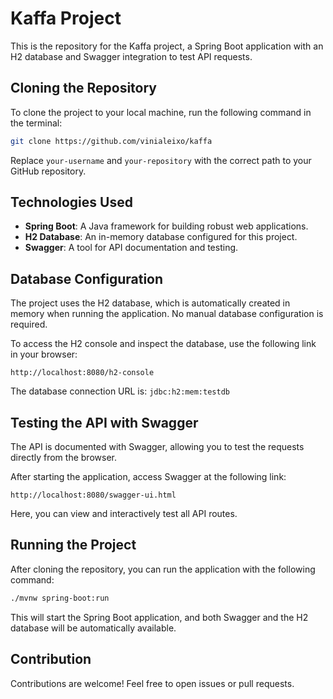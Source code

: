
# Kaffa Project

This is the repository for the Kaffa project, a Spring Boot application with an H2 database and Swagger integration to test API requests.

## Cloning the Repository

To clone the project to your local machine, run the following command in the terminal:

```bash
git clone https://github.com/vinialeixo/kaffa
```

Replace `your-username` and `your-repository` with the correct path to your GitHub repository.

## Technologies Used

- **Spring Boot**: A Java framework for building robust web applications.
- **H2 Database**: An in-memory database configured for this project.
- **Swagger**: A tool for API documentation and testing.

## Database Configuration

The project uses the H2 database, which is automatically created in memory when running the application. No manual database configuration is required.

To access the H2 console and inspect the database, use the following link in your browser:

```
http://localhost:8080/h2-console
```

The database connection URL is: `jdbc:h2:mem:testdb`

## Testing the API with Swagger

The API is documented with Swagger, allowing you to test the requests directly from the browser.

After starting the application, access Swagger at the following link:

```
http://localhost:8080/swagger-ui.html
```

Here, you can view and interactively test all API routes.

## Running the Project

After cloning the repository, you can run the application with the following command:

```bash
./mvnw spring-boot:run
```

This will start the Spring Boot application, and both Swagger and the H2 database will be automatically available.

## Contribution

Contributions are welcome! Feel free to open issues or pull requests.
